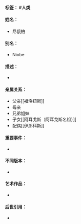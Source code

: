 #### 标签： #人类
#### 姓名：
- 尼俄柏
#### 别名：
- Niobe
#### 描述：
- 
#### 亲属关系：
- 父亲[[福洛纽斯]]
- 母亲
- 兄弟姐妹
- 子女[[阿耳戈斯（阿耳戈斯名祖）]]
- 配偶[[伊那科斯]]
#### 重要事件：
- 
#### 不同版本：
- 
#### 艺术作品：
- 
#### 后世引用：
- 